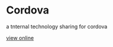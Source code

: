 Cordova
=============

a tnternal technology sharing for cordova

[view online](http://zfkun.github.io/cordova-intro/)
